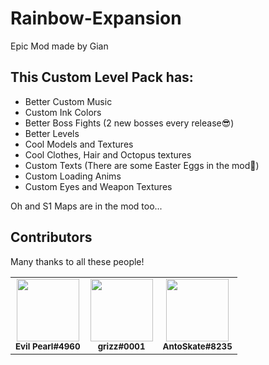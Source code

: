 # Rainbow-Expansion
Epic Mod made by Gian

## This Custom Level Pack has:
- Better Custom Music
- Custom Ink Colors
- Better Boss Fights (2 new bosses every release😎)
- Better Levels
- Cool Models and Textures
- Cool Clothes, Hair and Octopus textures
- Custom Texts (There are some Easter Eggs in the mod👀)
- Custom Loading Anims
- Custom Eyes and Weapon Textures

Oh and S1 Maps are in the mod too...

## Contributors

Many thanks to all these people!

<table>
  <tr>
    <td align="center"><img src="https://cdn.discordapp.com/avatars/845599069283024928/0eba0f8f38f4bf9373438e4ab2498d73.png?size=4096" width="100px;" alt=""/><br /><sub><b>Evil Pearl#4960</b></sub></a><br /></td>
    <td align="center"><img src="https://cdn.discordapp.com/avatars/386884758065381376/a90d3fe07e2ad19023378cea13f59d50.png?size=4096" width="100px;" alt=""/><br /><sub><b>grizz#0001</b></sub></a><br /></td>
    <td align="center"><img src="https://cdn.discordapp.com/avatars/597707266673868810/ef1c09fc00067e772689d9fa0986407b.png?size=4096" width="100px;" alt=""/><br /><sub><b>AntoSkate#8235</b></sub></a><br /></td>
  </tr>
